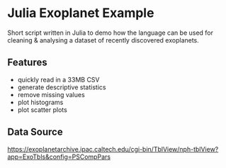 # Julia Exoplanet Example

Short script written in Julia to demo how the language can be used for cleaning & analysing a dataset of recently discovered exoplanets.

## Features
- quickly read in a 33MB CSV
- generate descriptive statistics
- remove missing values
- plot histograms
- plot scatter plots

## Data Source
https://exoplanetarchive.ipac.caltech.edu/cgi-bin/TblView/nph-tblView?app=ExoTbls&config=PSCompPars
